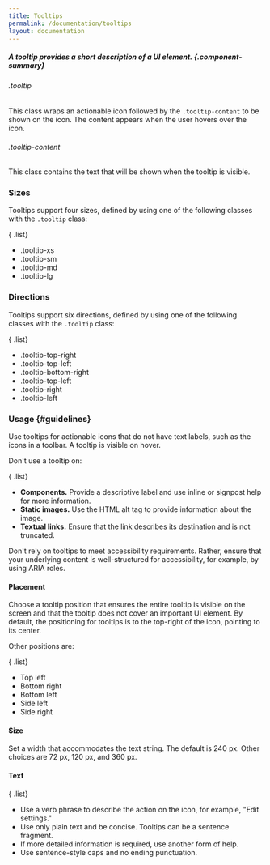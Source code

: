 ```yaml
---
title: Tooltips
permalink: /documentation/tooltips
layout: documentation
---
```


##### A tooltip provides a short description of a UI element. {.component-summary}

###### .tooltip
This class wraps an actionable icon followed by the <code class="clr-code">.tooltip-content</code> to be
shown on the icon. The content appears when the user hovers over the icon.

###### .tooltip-content
This class contains the text that will be shown when the tooltip is visible.

### Sizes

Tooltips support four sizes, defined by using one of the following classes with the
<code class="clr-code">.tooltip</code> class:

{ .list}
- .tooltip-xs
- .tooltip-sm
- .tooltip-md
- .tooltip-lg

<clr-tooltips-sizes-demo class="tooltip-demo"></clr-tooltips-sizes-demo>

### Directions

Tooltips support six directions, defined by using one of the following classes with the
<code class="clr-code">.tooltip</code> class:

{ .list}
- .tooltip-top-right
- .tooltip-top-left
- .tooltip-bottom-right
- .tooltip-top-left
- .tooltip-right
- .tooltip-left

<clr-tooltips-directions-demo class="tooltip-demo"></clr-tooltips-directions-demo>

### Usage {#guidelines}

Use tooltips for actionable icons that do not have text labels, such as the icons in a toolbar.  A tooltip is visible on hover.

Don't use a tooltip on:

{ .list}
- **Components.**  Provide a descriptive label and use inline or signpost help for more information.
- **Static images.**  Use the HTML alt tag to provide information about the image.
- **Textual links.**  Ensure that the link describes its destination and is not truncated.

Don't rely on tooltips to meet accessibility requirements.  Rather, ensure that your underlying content is well-structured for accessibility, for example, by using ARIA roles.

#### Placement

Choose a tooltip position that ensures the entire tooltip is visible on the screen and that the tooltip does not cover an important UI element.  By default, the positioning for tooltips is to the top-right of the icon, pointing to its center.  

Other positions are:

{ .list}
- Top left
- Bottom right
- Bottom left
- Side left
- Side right

#### Size

Set a width that accommodates the text string.  The default is 240 px.  Other choices are 72 px, 120 px, and 360 px.

#### Text

{ .list}
- Use a verb phrase to describe the action on the icon, for example, "Edit settings."
- Use only plain text and be concise.  Tooltips can be a sentence fragment.
- If more detailed information is required, use another form of help.
- Use sentence-style caps and no ending punctuation.
